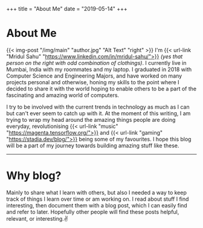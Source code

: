 +++
title = "About Me"
date = "2019-05-14"
+++

# About Me
{{< img-post "/img/main" "author.jpg" "Alt Text" "right" >}}
I'm {{< url-link "Mridul Sahu" "https://www.linkedin.com/in/mridul-sahu/">}} *(yes that person on the right with odd combination of clothings)*. I currently live in Mumbai, India with my roommates and my laptop. I graduated in 2018 with Computer Science and Engineering Majors, and have worked on many projects personal and otherwise, honing my skills to the point where I decided to share it with the world hoping to enable others to be a part of the fascinating and amazing world of computers.

I try to be involved with the current trends in technology as much as I can but can't ever seem to catch up with it. At the moment of this writing, I am trying to wrap my head around the amazing things people are doing everyday, revolutionising {{< url-link "music" "https://magenta.tensorflow.org/">}} and {{< url-link "gaming" "https://stadia.dev/blog/">}} being some of my favourites. I hope this blog will be a part of my journey towards building amazing stuff like these.

---
# Why blog?
Mainly to share what I learn with others, but also I needed a way to keep track of things I learn over time or am working on. I read about stuff I find interesting, then document them with a blog post, which I can easily find and refer to later. Hopefully other people will find these posts helpful, relevant, or interesting.:v:

